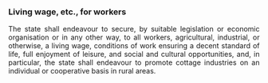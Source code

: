 ### Living wage, etc., for workers
<div style="text-align: justify">

The state shall endeavour to secure, by suitable legislation or economic organisation or in any other way, to all workers, agricultural, industrial, or otherwise, a living wage, conditions of work ensuring a decent standard of life, full enjoyment of leisure, and social and cultural opportunities, and, in particular, the state shall endeavour to promote cottage industries on an individual or cooperative basis in rural areas.

</div>
